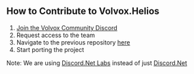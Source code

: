 ## How to Contribute to Volvox.Helios

1. [Join the Volvox Community Discord](https://discord.com/invite/jReSmc3)
2. Request access to the team
3. Navigate to the previous repository [here](https://github.com/VolvoxTeam/Volvox.Apollo-old)
4. Start porting the project

Note: We are using [Discord.Net Labs](https://github.com/Discord-Net-Labs/Discord.Net-Labs) instead of just [Discord.Net](https://github.com/discord-net/Discord.Net)
